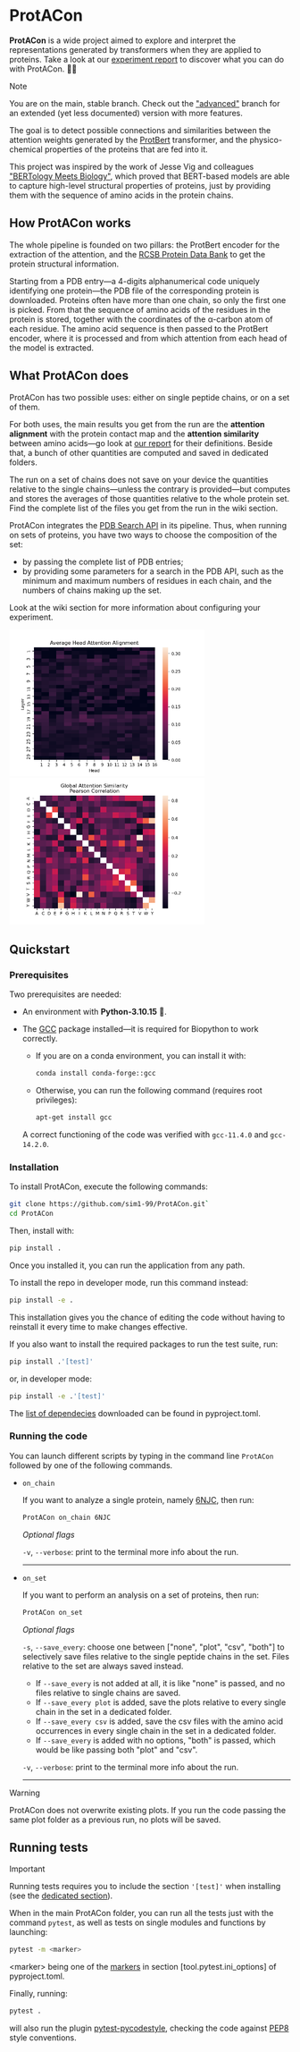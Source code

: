 # ProtACon

**ProtACon** is a wide project aimed to explore and interpret the representations generated by transformers when they are applied to proteins. Take a look at our [experiment report]() to discover what you can do with ProtACon. 🧑‍🔬

> [!NOTE]
> You are on the main, stable branch. Check out the ["advanced"](https://github.com/sim1-99/ProtACon/tree/advanced) branch for an extended (yet less documented) version with more features.

The goal is to detect possible connections and similarities between the attention weights generated by the [ProtBert](https://huggingface.co/Rostlab/prot_bert) transformer, and the physico-chemical properties of the proteins that are fed into it.

This project was inspired by the work of Jesse Vig and colleagues ["BERTology Meets Biology"](https://arxiv.org/abs/2006.15222), which proved that BERT-based models are able to capture high-level structural properties of proteins, just by providing them with the sequence of amino acids in the protein chains.

## How ProtACon works

The whole pipeline is founded on two pillars: the ProtBert encoder for the extraction of the attention, and the [RCSB Protein Data Bank](https://www.rcsb.org) to get the protein structural information.

Starting from a PDB entry&mdash;a 4-digits alphanumerical code uniquely identifying one protein&mdash;the PDB file of the corresponding protein is downloaded. Proteins often have more than one chain, so only the first one is picked. From that the sequence of amino acids of the residues in the protein is stored, together with the coordinates of the &alpha;-carbon atom of each residue. The amino acid sequence is then passed to the ProtBert encoder, where it is processed and from which attention from each head of the model is extracted.

## What ProtACon does

ProtACon has two possible uses: either on single peptide chains, or on a set of them.

For both uses, the main results you get from the run are the **attention alignment** with the protein contact map and the **attention similarity** between amino acids&mdash;go look at [our report]() for their definitions. Beside that, a bunch of other quantities are computed and saved in dedicated folders.

The run on a set of chains does not save on your device the quantities relative to the single chains&mdash;unless the contrary is provided&mdash;but computes and stores the averages of those quantities relative to the whole protein set. Find the complete list of the files you get from the run in the wiki section.

ProtACon integrates the [PDB Search API](https://search.rcsb.org/#search-services) in its pipeline. Thus, when running on sets of proteins, you have two ways to choose the composition of the set:

- by passing the complete list of PDB entries;
- by providing some parameters for a search in the PDB API, such as the minimum and maximum numbers of residues in each chain, and the numbers of chains making up the set.

Look at the wiki section for more information about configuring your experiment.

<!-- markdownlint-disable-next-line -->
<img src="docs/pictures/avg_att_align_heads_6.png" width="350"/>
<!-- markdownlint-disable-next-line -->
<img src="docs/pictures/att_sim.png" width="350"/>

## Quickstart

### Prerequisites

Two prerequisites are needed:

- An environment with **Python-3.10.15** 🐍.
- The [GCC](https://gcc.gnu.org/) package installed&mdash;it is required for Biopython to work correctly.

  - If you are on a conda environment, you can install it with:

    ```bash
    conda install conda-forge::gcc
    ```

  - Otherwise, you can run the following command (requires root privileges):

    ```bash
    apt-get install gcc
    ```

  A correct functioning of the code was verified with `gcc-11.4.0` and `gcc-14.2.0`.

### Installation

To install ProtACon, execute the following commands:

```bash
git clone https://github.com/sim1-99/ProtACon.git`
cd ProtACon
```

Then, install with:

```bash
pip install .
```

Once you installed it, you can run the application from any path.

To install the repo in developer mode, run this command instead:

```bash
pip install -e .
```

This installation gives you the chance of editing the code without having to reinstall it every time to make changes effective.

If you also want to install the required packages to run the test suite, run:

```bash
pip install .'[test]'
```

or, in developer mode:

```bash
pip install -e .'[test]'
```

The [list of dependecies](https://github.com/sim1-99/ProtACon/blob/9ae08bef9e5a7d1f8591c9f886930d08d7f07d9a/pyproject.toml#L9C1-L21C2) downloaded can be found in pyproject.toml.

### Running the code

You can launch different scripts by typing in the command line `ProtACon` followed by one of the following commands.

- `on_chain`

  If you want to analyze a single protein, namely [6NJC](https://www.rcsb.org/structure/6NJC), then run:

  ```bash
  ProtACon on_chain 6NJC
  ```

  *Optional flags*

  `-v`, `--verbose`: print to the terminal more info about the run.
  ___

- `on_set`

  If you want to perform an analysis on a set of proteins, then run:

  ```bash
  ProtACon on_set
  ```

  *Optional flags*

  `-s`, `--save_every`: choose one between ["none", "plot", "csv", "both"] to selectively save files relative to the single peptide chains in the set. Files relative to the set are always saved instead.

  - If `--save_every` is not added at all, it is like "none" is passed, and no files relative to single chains are saved.
  - If `--save_every plot` is added, save the plots relative to every single chain in the set in a dedicated folder.
  - If `--save_every csv` is added, save the csv files with the amino acid occurrences in every single chain in the set in a dedicated folder.
  - If `--save_every` is added with no options, "both" is passed, which would be like passing both "plot" and "csv".

  `-v`, `--verbose`: print to the terminal more info about the run.
  ___

> [!WARNING]
> ProtACon does not overwrite existing plots. If you run the code passing the same plot folder as a previous run, no plots will be saved.

## Running tests

> [!IMPORTANT]
> Running tests requires you to include the section `'[test]'` when installing (see the [dedicated section](#installation)).

When in the main ProtACon folder, you can run all the tests just with the command `pytest`, as well as tests on single modules and functions by launching:

```bash
pytest -m <marker>
```

\<marker> being one of the [markers](https://github.com/sim1-99/ProtACon/blob/9ae08bef9e5a7d1f8591c9f886930d08d7f07d9a/pyproject.toml#L54C1-L87C2) in section \[tool.pytest.ini_options] of pyproject.toml.

Finally, running:

```bash
pytest .
```

will also run the plugin [pytest-pycodestyle](https://pypi.org/project/pytest-pycodestyle/), checking the code against [PEP8](https://peps.python.org/pep-0008/) style conventions.
